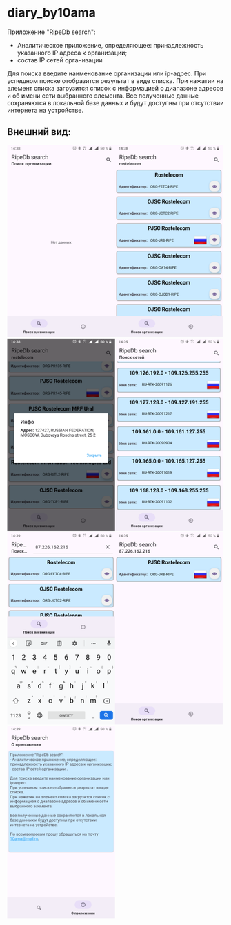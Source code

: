 # diary_by10ama
  Приложение  "RipeDb search":
 - Аналитическое приложение, определяющее: принадлежность 
  указанного IP адреса к организации;
 - состав IP сетей организации     

  Для поиска введите наименование организации или ip-адрес. При успешном поиске отобразится результат в виде списка. 
При нажатии на элемент списка загрузится список с информацией о диапазоне адресов и об имени сети выбранного элемента.
  Все полученные данные сохраняются в локальной базе данных и будут доступны при отсутствии интернета на устройстве.
       

## Внешний вид:

<img src="screenshots/1.png" width="250"><img src="screenshots/2.png" width="250"><img src="screenshots/3.png" width="250"><img src="screenshots/4.png" width="250"><img src="screenshots/5.png" width="250"><img src="screenshots/6.png" width="250"><img src="screenshots/7.png" width="250">
